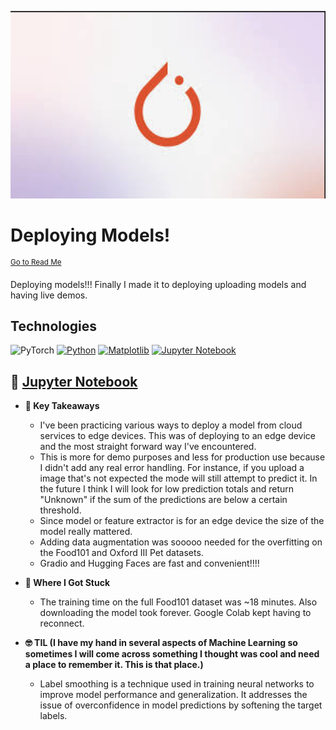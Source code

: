 <p align="center">
   <img src="https://github.com/AishaEvering/PyTorch_Exercises/blob/main/header_2.png" alt="PyTorch Logo" width="600" height="300">
</p>

# Deploying Models!
<sup>[Go to Read Me](https://github.com/AishaEvering/PyTorch_Exercises/blob/main/README.md)</sup>

Deploying models!!! Finally I made it to deploying uploading models and having live demos.

## Technologies
![PyTorch](https://img.shields.io/badge/PyTorch-%23EE4C2C.svg?style=for-the-badge&logo=PyTorch&logoColor=white)
[![Python](https://img.shields.io/badge/python-3670A0?style=for-the-badge&logo=python&logoColor=ffdd54)](https://www.python.org/)
[![Matplotlib](https://img.shields.io/badge/Matplotlib-%23ffffff.svg?style=for-the-badge&logo=Matplotlib&logoColor=black)](https://matplotlib.org/)
[![Jupyter Notebook](https://img.shields.io/badge/jupyter-%23FA0F00.svg?style=for-the-badge&logo=jupyter&logoColor=white)](https://jupyter.org/)

## 📙 [Jupyter Notebook](https://github.com/AishaEvering/PyTorch_Exercises/blob/main/09_pytorch_model_deployment_exercises.ipynb)

* **🔑 Key Takeaways**
   * I've been practicing various ways to deploy a model from cloud services to edge devices. This was of deploying to an edge device and the most straight forward way I've encountered.
   * This is more for demo purposes and less for production use because I didn't add any real error handling. For instance, if you upload a image that's not expected the mode will still attempt to predict it.  In the future I think I will look for low prediction totals and return "Unknown" if the sum of the predictions are below a certain threshold.
   * Since model or feature extractor is for an edge device the size of the model really mattered.
   * Adding data augmentation was sooooo needed for the overfitting on the Food101 and Oxford III Pet datasets.
   * Gradio and Hugging Faces are fast and convenient!!!!
* **😤 Where I Got Stuck**
  * The training time on the full Food101 dataset was ~18 minutes.  Also downloading the model took forever.  Google Colab kept having to reconnect.
 
* **🤓 TIL (I have my hand in several aspects of Machine Learning so sometimes I will come across something I thought was cool and need a place to remember it.  This is that place.)**

  * Label smoothing is a technique used in training neural networks to improve model performance and generalization. It addresses the issue of overconfidence in model predictions by softening the target labels. 
